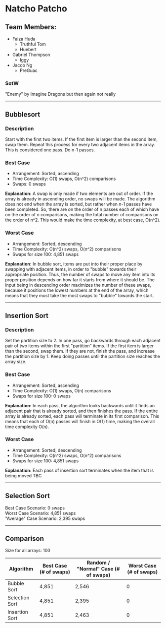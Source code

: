 # Natcho Patcho

## Team Members:
- Faiza Huda
   - Truthful Tom
   - Huebert
- Gabriel Thompson
   - Iggy
- Jacob Ng
  - PreGuac

### SotW
"Enemy" by Imagine Dragons but then again not really

_____________________
## Bubblesort

### Description
Start with the first two items. If the first item is larger than the second item, swap them. Repeat this process for every two adjacent items in the array. This is considered one pass. Do n-1 passes.

### Best Case
 * Arrangement: Sorted, ascending
 * Time Complexity: O(1) swaps, O(n^2) comparisons
 * Swaps: 0 swaps

**Explanation:** A swap is only made if two elements are out of order. If the array is already in ascending order, no swaps will be made. The algorithm does not end when the array is sorted, but rather when n-1 passes have been completed. So, there are on the order of n passes each of which have on the order of n comparisons, making the total number of comparisons on the order of n^2. This would make the time complexity, at best case, O(n^2).

### Worst Case
* Arrangement: Sorted, descending
* Time Complexity: O(n^2) swaps, O(n^2) comparisons
* Swaps for size 100: 4,851 swaps

**Explanation:** In bubble sort, items are put into their proper place by swapping with adjacent items, in order to "bubble" towards their appropriate position. Thus, the number of swaps to move any item into its proper position depends on how far it starts from where it should be. The input being in descending order maximizes the number of these swaps, because it positions the lowest numbers at the end of the array, which means that they must take the most swaps to "bubble" towards the start.

_____________________
## Insertion Sort

### Description
Set the partition size to 2. In one pass, go backwards through each adjacent pair of two items within the first "partition" items. If the first item is larger than the second, swap them. If they are not, finish the pass, and increase the partition size by 1. Keep doing passes until the partition size reaches the array size.

### Best Case
 * Arrangement: Sorted, ascending
 * Time Complexity: O(1) swaps, O(n) comparisons
 * Swaps for size 100: 0 swaps

**Explanation:** In each pass, the algorithm looks backwards until it finds an adjacent pair that is already sorted, and then finishes the pass. If the entire array is already sorted, each pass will terminate in its first comparison. This means that each of O(n) passes will finish in O(1) time, making the overall time complexity O(n).

### Worst Case
 * Arrangement: Sorted, descending
 * Time Complexity: O(n^2) swaps, O(n^2) comparisons
 * Swaps for size 100: 4,851 swaps

**Explanation:** Each pass of insertion sort terminates when the item that is being moved TBC

_____________________
## Selection Sort
Best Case Scenario: 0 swaps\
Worst Case Scenario: 4,851 swaps\
"Average" Case Scenario: 2,395 swaps

_____________________
## Comparison

Size for all arrays: 100

| Algorithm | Best Case (# of swaps) | Random / "Normal" Case (# of swaps) | Worst Case (# of swaps) |
| --------- | --------- | ---------- | ---------- |
| Bubble Sort | 4,851 | 2,546 | 0 |
| Selection Sort | 4,851 | 2,395 | 0 |
| Insertion Sort | 4,851 | 2,463 | 0 |

